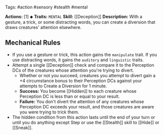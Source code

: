 Tags: #action #sensory #stealth #mental

**Actions:** [1] ⬥
**Traits:** `MENTAL`
**Skill:** [[Deception]]
**Description:** With a gesture, a trick, or some distracting words, you can create a diversion that draws creatures' attention elsewhere. 
## Mechanical Rules

- If you use a gesture or trick, this action gains the `manipulate` trait. If you use distracting words, it gains the `auditory` and `linguistic` traits.  
- Attempt a single [[Deception]] check and compare it to the Perception DCs of the creatures whose attention you're trying to divert.
	- Whether or not you succeed, creatures you attempt to divert gain a +4 circumstance bonus to their Perception DCs against your attempts to Create a Diversion for 1 minute.
	- **Success:** You become [[Hidden]] to each creature whose Perception DC is less than or equal to your result.
	- **Failure:** You don't divert the attention of any creatures whose Perception DC exceeds your result, and those creatures are aware you were trying to trick them.
- The hidden condition from this action lasts until the end of your turn or until you do anything except Step or use the [[Stealth]] skill to [[Hide]] or [[Sneak]].